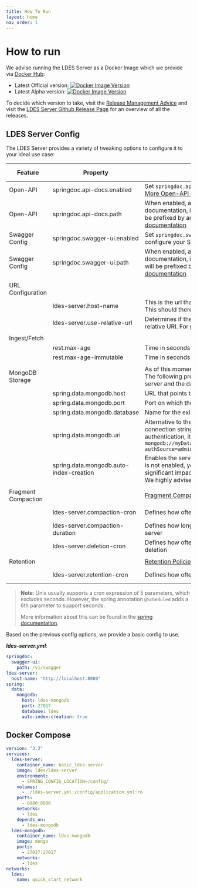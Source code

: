 ```yaml
---
title: How To Run
layout: home
nav_order: 1
---
```


# How to run

We advise running the LDES Server as a Docker Image which we provide
via [Docker Hub](https://hub.docker.com/r/ldes/ldes-server/):

* Latest Official
  version: [![Docker Image Version](https://img.shields.io/docker/v/ldes/ldes-server/latest)](https://hub.docker.com/r/ldes/ldes-server/tags)
* Latest Alpha
  version: [![Docker Image Version](https://img.shields.io/docker/v/ldes/ldes-server)](https://hub.docker.com/r/ldes/ldes-server/tags)

To decide which version to take, visit
the [Release Management Advice](https://informatievlaanderen.github.io/VSDS-Tech-Docs/release/Release_Management#which-version-should-i-use)
and visit the [LDES Server Github Release Page](https://github.com/Informatievlaanderen/VSDS-LDESServer4J/releases/) for
an overview of all the releases.

## LDES Server Config

The LDES Server provides a variety of tweaking options to configure it to your ideal use case:

| Feature             | Property                                | Description                                                                                                                                                                                                                                                                                                      | required | Default Value |
|---------------------|-----------------------------------------|------------------------------------------------------------------------------------------------------------------------------------------------------------------------------------------------------------------------------------------------------------------------------------------------------------------|----------|---------------|
| Open-API            | springdoc.api-docs.enabled              | Set `springdoc.api-docs.enabled: true` to enable Open API documentation. [More Open-API documentation](https://springdoc.org/#properties) |               |
| Open-API            | springdoc.api-docs.path                 | When enabled, a url needs to be configured that points to the Open API documentation, i.e. `springdoc.api-docs.path: /v1/api-docs`. Note that this will be prefixed by an optional `server.servlet.context-path`. [More Open-API documentation](https://springdoc.org/#properties)  |               |
| Swagger Config      | springdoc.swagger-ui.enabled            | Set `springdoc.swagger-ui.enabled: true` to enable a Swagger API to easily configure your Streams. [More Swagger UI documentation](https://springdoc.org/#swagger-ui-properties) |               |
| Swagger Config      | springdoc.swagger-ui.path               | When enabled, a url needs to be configured that points to the Swagger documentation, i.e. `springdoc.swagger-ui.path: /v1/api-docs`. Note that this will be prefixed by an optional `server.servlet.context-path`. [More Swagger UI documentation](https://springdoc.org/#swagger-ui-properties)  |               |
|                     |                                         |                                                                                                                                                                                                                                                                                                                  |          |               |
| URL Configuration   |                                         |                                                                                                                                                                                                                                                                                                                  |          |               |
|                     | ldes-server.host-name                   | This is the url that will be used throughout the fragment names. <br>This should therefor point to a publicly available url.                                                                                                                                                                                     | Yes      |               |
|                     | ldes-server.use-relative-url            | Determines if the resources hosted on the server are constructed with a relative URI. For [more](./features/relative-urls)                                                                                                                                                                                       | No       | false         |
|                     |                                         |                                                                                                                                                                                                                                                                                                                  |          |               |
| Ingest/Fetch        |                                         |                                                                                                                                                                                                                                                                                                                  |          |               |
|                     | rest.max-age                            | Time in seconds that a mutable fragment can be considered up-to-date                                                                                                                                                                                                                                             | No       | 60            |
|                     | rest.max-age-immutable                  | Time in seconds that an immutable fragment should not be refreshed                                                                                                                                                                                                                                               | No       | 604800        |
|                     |                                         |                                                                                                                                                                                                                                                                                                                  |          |               |
| MongoDB Storage     |                                         | As of this moment the LDES Server only supports a MongoDB implementation. <br> The following properties have to be set to provide connectivity between the server and the database                                                                                                                               |          |               |
|                     | spring.data.mongodb.host                | URL that points to the MongoDB server                                                                                                                                                                                                                                                                            |          |               |
|                     | spring.data.mongodb.port                | Port on which the MongoDB server runs                                                                                                                                                                                                                                                                            |          |               |
|                     | spring.data.mongodb.database            | Name for the existing or to be created database on the MongoDB server                                                                                                                                                                                                                                            |          |               |
|                     | spring.data.mongodb.uri                 | Alternative to the previous 3 properties, allows passing the mongodb connection string. Note that when a MongoDB link needs to be configured with authentication, it is typically done with a uri, e.g. `mongodb://myDatabaseUser:D1fficultP%40ssw0rd@mongodb0.example.com:27017/?authSource=admin`              |          |               |
|                     | spring.data.mongodb.auto-index-creation | Enables the server to automatically create indices in mongodb. If this property is not enabled, you have to manage the indices manually. This can have a significant impact on performance. <br> We highly advise you to keep this on for performance reasons                                                    |          |               |
|                     |                                         |                                                                                                                                                                                                                                                                                                                  |          |               |
| Fragment Compaction |                                         | [Fragment Compaction](./features/compaction)                                                                                                                                                                                                                                                                     |          |               |
|                     | ldes-server.compaction-cron             | Defines how often the Compaction Service will check the fragments                                                                                                                                                                                                                                                | No       | 0 0 0 * * *   |
|                     | ldes-server.compaction-duration         | Defines how long long the redundant compacted fragments will remain on the server                                                                                                                                                                                                                                | No       | PD7           |
|                     | ldes-server.deletion-cron               | Defines how often the redundant compacted fragments will be checked for deletion                                                                                                                                                                                                                                 | No       | 0 0 0 * * *   |
|                     |                                         |                                                                                                                                                                                                                                                                                                                  |          |               |
| Retention           |                                         | [Retention Policies](./configuration/retention-policies)                                                                                                                                                                                                                                                         |          |               |
|                     | ldes-server.retention-cron              | Defines how often the Retention Service will check the members                                                                                                                                                                                                                                                   | No       | 0 0 0 * * *   |

> **Note**: Unix usually supports a cron expression of 5 parameters, which excludes seconds. However, the spring
> annotation `@Scheduled` adds a 6th parameter to support seconds.
>
> More information about this can be found in
> the [spring documentation](https://docs.spring.io/spring-framework/docs/current/javadoc-api/org/springframework/scheduling/support/CronExpression.html).

Based on the previous config options, we provide a basic config to use.

***ldes-server.yml***:

````yaml
springdoc:
  swagger-ui:
    path: /v1/swagger
ldes-server:
  host-name: "http://localhost:8080"
spring:
  data:
    mongodb:
      host: ldes-mongodb
      port: 27017
      database: ldes
      auto-index-creation: true
````

## Docker Compose

````yaml
version: "3.3"
services:
  ldes-server:
    container_name: basic_ldes-server
    image: ldes/ldes-server
    environment:
      - SPRING_CONFIG_LOCATION=/config/
    volumes:
      - ./ldes-server.yml:/config/application.yml:ro
    ports:
      - 8080:8080
    networks:
      - ldes
    depends_on:
      - ldes-mongodb
  ldes-mongodb:
    container_name: ldes-mongodb
    image: mongo
    ports:
      - 27017:27017
    networks:
      - ldes
networks:
  ldes:
    name: quick_start_network
````
